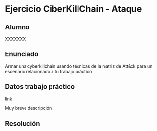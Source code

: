 # Ejercicio CiberKillChain - Ataque

## Alumno

XXXXXXX

## Enunciado

Armar una cyberkillchain usando técnicas de la matriz de Att&ck para un escenario relacionado a tu trabajo práctico


## Datos trabajo práctico

link

Muy breve descripción

## Resolución
